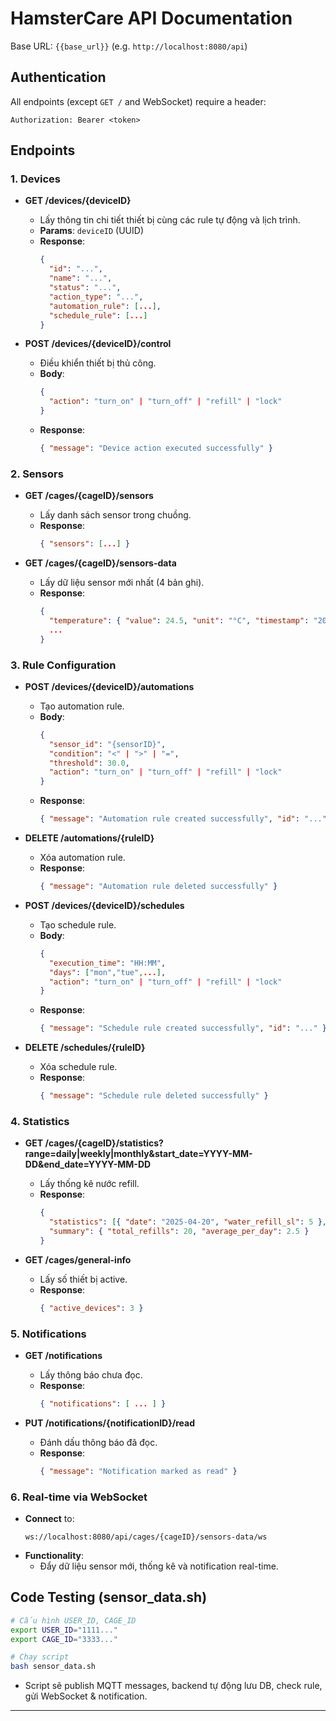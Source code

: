 # HamsterCare API Documentation

Base URL: `{{base_url}}` (e.g. `http://localhost:8080/api`)

## Authentication
All endpoints (except `GET /` and WebSocket) require a header:
```
Authorization: Bearer <token>
```

## Endpoints

### 1. Devices
- **GET /devices/{deviceID}**
  - Lấy thông tin chi tiết thiết bị cùng các rule tự động và lịch trình.
  - **Params**: `deviceID` (UUID)
  - **Response**: 
    ```json
    {
      "id": "...",
      "name": "...",
      "status": "...",
      "action_type": "...",
      "automation_rule": [...],
      "schedule_rule": [...]
    }
    ```

- **POST /devices/{deviceID}/control**
  - Điều khiển thiết bị thủ công.
  - **Body**:
    ```json
    {
      "action": "turn_on" | "turn_off" | "refill" | "lock"
    }
    ```
  - **Response**:
    ```json
    { "message": "Device action executed successfully" }
    ```

### 2. Sensors
- **GET /cages/{cageID}/sensors**
  - Lấy danh sách sensor trong chuồng.
  - **Response**:
    ```json
    { "sensors": [...] }
    ```

- **GET /cages/{cageID}/sensors-data**
  - Lấy dữ liệu sensor mới nhất (4 bản ghi).
  - **Response**:
    ```json
    {
      "temperature": { "value": 24.5, "unit": "°C", "timestamp": "2025-04-24T..." },
      ...
    }
    ```

### 3. Rule Configuration
- **POST /devices/{deviceID}/automations**
  - Tạo automation rule.
  - **Body**:
    ```json
    {
      "sensor_id": "{sensorID}",
      "condition": "<" | ">" | "=",
      "threshold": 30.0,
      "action": "turn_on" | "turn_off" | "refill" | "lock"
    }
    ```
  - **Response**:
    ```json
    { "message": "Automation rule created successfully", "id": "..." }
    ```

- **DELETE /automations/{ruleID}**
  - Xóa automation rule.
  - **Response**:
    ```json
    { "message": "Automation rule deleted successfully" }
    ```

- **POST /devices/{deviceID}/schedules**
  - Tạo schedule rule.
  - **Body**:
    ```json
    {
      "execution_time": "HH:MM",
      "days": ["mon","tue",...],
      "action": "turn_on" | "turn_off" | "refill" | "lock"
    }
    ```
  - **Response**:
    ```json
    { "message": "Schedule rule created successfully", "id": "..." }
    ```

- **DELETE /schedules/{ruleID}**
  - Xóa schedule rule.
  - **Response**:
    ```json
    { "message": "Schedule rule deleted successfully" }
    ```

### 4. Statistics
- **GET /cages/{cageID}/statistics?range=daily|weekly|monthly&start_date=YYYY-MM-DD&end_date=YYYY-MM-DD**
  - Lấy thống kê nước refill.
  - **Response**:
    ```json
    {
      "statistics": [{ "date": "2025-04-20", "water_refill_sl": 5 }, ...],
      "summary": { "total_refills": 20, "average_per_day": 2.5 }
    }
    ```

- **GET /cages/general-info**
  - Lấy số thiết bị active.
  - **Response**:
    ```json
    { "active_devices": 3 }
    ```

### 5. Notifications
- **GET /notifications**
  - Lấy thông báo chưa đọc.
  - **Response**:
    ```json
    { "notifications": [ ... ] }
    ```

- **PUT /notifications/{notificationID}/read**
  - Đánh dấu thông báo đã đọc.
  - **Response**:
    ```json
    { "message": "Notification marked as read" }
    ```

### 6. Real-time via WebSocket
- **Connect** to:
  ```
  ws://localhost:8080/api/cages/{cageID}/sensors-data/ws
  ```
- **Functionality**:
  - Đẩy dữ liệu sensor mới, thống kê và notification real-time.

## Code Testing (sensor_data.sh)
```bash
# Cấu hình USER_ID, CAGE_ID
export USER_ID="1111..."
export CAGE_ID="3333..."

# Chạy script
bash sensor_data.sh
```

- Script sẽ publish MQTT messages, backend tự động lưu DB, check rule, gửi WebSocket & notification.

---

